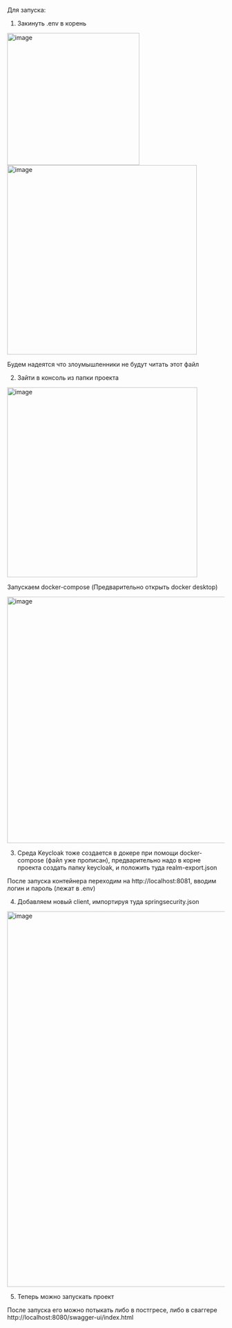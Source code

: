 Для запуска:
1. Закинуть .env в корень

<img width="306" alt="image" src="https://github.com/user-attachments/assets/e030b9c4-8c0d-44d6-a985-1670c47dc349" />

<img width="439" alt="image" src="https://github.com/user-attachments/assets/ccd9cbd5-6ee3-4560-bcc3-e638602c6765" />

Будем надеятся что злоумышленники не будут читать этот файл

2. Зайти в консоль из папки проекта

<img width="440" alt="image" src="https://github.com/user-attachments/assets/8ff849a2-bcf0-46ab-81e4-a6f882bc0050" />

Запускаем docker-compose (Предварительно открыть docker desktop)

<img width="571" alt="image" src="https://github.com/user-attachments/assets/904871d7-425b-4fd0-b5a7-0cc5c77a7abc" />

3. Среда Keycloak тоже создается в докере при помощи docker-compose (файл уже прописан), предварительно надо в корне проекта создать папку keycloak, и положить туда realm-export.json

После запуска контейнера переходим на http://localhost:8081, вводим логин и пароль (лежат в .env)

4. Добавляем новый client, импортируя туда springsecurity.json

<img width="870" alt="image" src="https://github.com/user-attachments/assets/bd52cdc0-f1ba-42fa-9aee-4bde30b208b8" />

5. Теперь можно запускать проект

После запуска его можно потыкать либо в постгресе, либо в сваггере http://localhost:8080/swagger-ui/index.html




